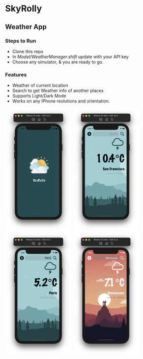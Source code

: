 # SkyRolly
<h2>Weather App</h2>

<h3>Steps to Run</h3>
<ul>
  <li>Clone this repo</li>
  <li>In <i>Model/WeatherManager.shift</i> update with your API key</li>
  <li>Choose any simulator, & you are ready to go.</li>
</ul>

<h3>Features</h3>
<ul>
  <li>Weather of current location</li>
  <li>Search to get Weather info of another places</li>
  <li>Supports Light/Dark Mode</li>
  <li>Works on any IPhone reolutions and orientation.</li>
</ul>
<div>
<img src="https://github.com/deeppatel23/SkyRolly/blob/main/Images/Screenshot%202021-03-19%20at%203.03.01%20PM.png" height=400>
<img src="https://github.com/deeppatel23/SkyRolly/blob/main/Images/Screenshot%202021-03-19%20at%203.03.11%20PM.png" height=400>
<img src="https://github.com/deeppatel23/SkyRolly/blob/main/Images/Screenshot%202021-03-19%20at%203.03.35%20PM.png" height=400>
<img src="https://github.com/deeppatel23/SkyRolly/blob/main/Images/Screenshot%202021-03-19%20at%203.05.27%20PM.png" height=400>
</div>
